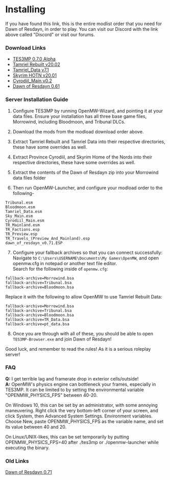 # Installing
If you have found this link, this is the entire modlist order that you need for Dawn of Resdayn, in order to play. You can visit our Discord with the link above called "Discord" or visit our forums.

### Download Links

* [TES3MP 0.7.0 Alpha](https://github.com/TES3MP/openmw-tes3mp/releases/tag/0.7.0-alpha)  
* [Tamriel Rebuilt v20.02](https://www.nexusmods.com/morrowind/mods/42145?tab=files)
* [Tamriel_Data v7.1](https://www.nexusmods.com/morrowind/mods/44537?tab=files)
* [Skyrim HOTN v20.01](https://www.nexusmods.com/morrowind/mods/44921?tab=files)
* [Cyrodiil_Main v0.2](https://www.nexusmods.com/morrowind/mods/44922?tab=files)
* [Dawn of Resdayn 0.61](https://drive.google.com/file/d/1Kz3M9udayXR4H9Ba2azbGPhmax5ZFRgT/view?usp=sharing)


### Server Installation Guide

1. Configure TES3MP by running OpenMW-Wizard, and pointing it at your data files. Ensure your installation has all three base game files, Morrowind, including  Bloodmoon, and Tribunal DLCs.

2. Download the mods from the modload download order above.

3. Extract Tamriel Rebuilt and Tamriel Data into their respective directories, these have some overrides as well.

4. Extract Province Cyrodiil, and Skyrim Home of the Nords into their respective directories, these have some overrides as well.

5. Extract the contents of the Dawn of Resdayn zip into your Morrowind data files folder

6. Then run OpenMW-Launcher, and configure your modload order to the following-
```
Tribunal.esm
Bloodmoon.esm
Tamriel_Data.esm
Sky_Main.esm
Cyrodiil_Main.esm
TR_Mainland.esm
TR_Factions.esp
TR_Preview.esp
TR_Travels_(Preview_And_Mainland).esp
dawn_of_resdayn_v0.71.ESP
```
7. Configure your fallback archives so that you can connect successfully:\
Navigate to ``C:\Users\USERNAME\Documents\My Games\OpenMW``, and open openmw.cfg in notepad or another text file editor.\
Search for the following inside of ``openmw.cfg``:
```
fallback-archive=Morrowind.bsa
fallback-archive=Tribunal.bsa
fallback-archive=Bloodmoon.bsa
```
Replace it with the following to allow OpenMW to use Tamriel Rebuilt Data:
```
fallback-archive=Morrowind.bsa
fallback-archive=Tribunal.bsa
fallback-archive=Bloodmoon.bsa
fallback-archive=TR_Data.bsa
fallback-archive=pt_data.bsa
```
8. Once you are through with all of these, you should be able to open ``TES3MP-Browser.exe`` and join Dawn of Resdayn!

Good luck, and remember to read the rules! As it is a serious roleplay server!

### FAQ

**Q:** I get terrible lag and framerate drop in exterior cells/outside!\
**A:** OpenMW's physics engine can bottleneck your frames, especially in TES3MP. It can be limited to by setting the environmental variable "OPENMW_PHYSICS_FPS" between 40-20.

On Windows 10, this can be set by an administrator, with some annoying maneuvering. Right click the very bottom-left corner of your screen, and click System, then Advanced System Settings. Environment variables. Choose New, paste OPENMW_PHYSICS_FPS as the variable name, and set its value between 40 and 20.

On Linux/UNIX-likes, this can be set temporarily by putting OPENMW_PHYSICS_FPS=40 after ./tes3mp or ./openmw-launcher while executing the binary.

### Old Links
[Dawn of Resdayn 0.71](https://drive.google.com/file/d/1EM81mOMWFPZUGPi5gN1FBqUpf3swOlTh/view?usp=sharing)
